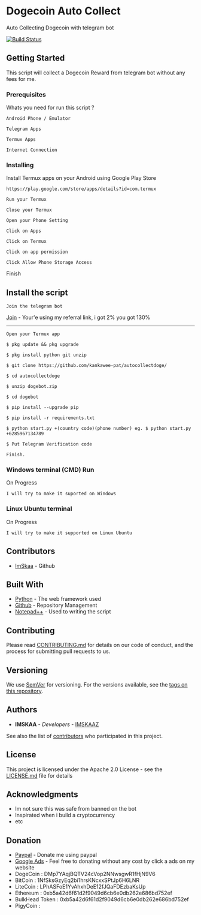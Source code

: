 # Dogecoin Auto Collect
Auto Collecting Dogecoin with telegram bot

[![Build Status](https://travis-ci.org/ethereum/meteor-dapp-wallet.svg?branch=master)](https://travis-ci.org/ethereum/meteor-dapp-wallet)

## Getting Started

This script will collect a Dogecoin Reward from telegram bot without any fees for me.

### Prerequisites

Whats you need for run this script ?

```
Android Phone / Emulator
```
```
Telegram Apps
```
```
Termux Apps
```
```
Internet Connection
```
### Installing

Install Termux apps on your Android using Google Play Store

```
https://play.google.com/store/apps/details?id=com.termux
```

```
Run your Termux
```
```
Close your Termux
```
```
Open your Phone Setting
```
```
Click on Apps
```
```
Click on Termux
```
```
Click on app permission
```
```
Click Allow Phone Storage Access
```



Finish

## Install the script

```
Join the telegram bot
```
[Join](https://t.me/Dogecoin_click_bot?start=unlA6) - Your'e using my referral link, i got 2% you got 130%

--------------
```
Open your Termux app
```
```
$ pkg update && pkg upgrade
```
```
$ pkg install python git unzip
```
```
$ git clone https://github.com/kankawee-pat/autocollectdoge/
```
```
$ cd autocollectdoge
```
```
$ unzip dogebot.zip
```
```
$ cd dogebot
```
```
$ pip install --upgrade pip
```
```
$ pip install -r requirements.txt
```
```
$ python start.py +(country code)(phone number) eg. $ python start.py +6285967134789
```
```
$ Put Telegram Verification code
```
```
Finish.
```

### Windows terminal (CMD) Run

On Progress

```
I will try to make it suported on Windows
```

### Linux Ubuntu terminal

On Progress

```
I will try to make it supported on Linux Ubuntu
```

## Contributors

* [ImSkaa](https://github.com/imskaaz) - Github


## Built With

* [Python](https://www.python.org/) - The web framework used
* [Github](https://github.com/) - Repository Management
* [Notepad++](https://notepad-plus-plus.org/downloads/) - Used to writing the script

## Contributing

Please read [CONTRIBUTING.md](https://gist.github.com/) for details on our code of conduct, and the process for submitting pull requests to us.

## Versioning

We use [SemVer](http://semver.org/) for versioning. For the versions available, see the [tags on this repository](https://github.com/imskaa/autocollectdoge/tags). 

## Authors

* **IMSKAA** - *Developers* - [IMSKAAZ](https://github.com/imskaaz)

See also the list of [contributors](https://github.com/imskaaz/autocollectdoge/contributors) who participated in this project.

## License

This project is licensed under the Apache 2.0 License - see the [LICENSE.md](https://github.com/imskaaz/autocollectdoge/blob/master/LICENSE) file for details

## Acknowledgments

* Im not sure this was safe from banned on the bot
* Inspirated when i build a cryptocurrency
* etc

## Donation
* [Paypal](https://paypal.me/brezecode) - Donate me using paypal
* [Google Ads](https://brezehost.com) - Feel free to donating without any cost by click a ads on my website
* DogeCoin : DMp7YAqjBQTV24cVop2NNwsgwR1fHjN9V6
* BitCoin : 1NfSksGzyEq2bi1hrsKNcxxSPtJp6H6LNR
* LiteCoin : LPhASFoE1YvAhxhDeE12fJQaFDEzbaKsUp
* Ethereum : 0xb5a42d6f61d2f9049d6cb6e0db262e686bd752ef
* BulkHead Token : 0xb5a42d6f61d2f9049d6cb6e0db262e686bd752ef
* PigyCoin :

